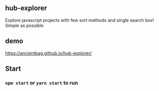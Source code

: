 ## hub-explorer
Explore javascript projects with few sort methods and single search box!
Simple as possible

## demo
https://ancientbag.github.io/hub-explorer/

## Start
### `npm start` or `yarn start` to run

